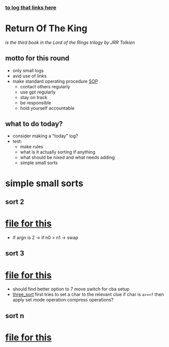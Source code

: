 ###	[to log that links here](log.md#log-2025-02-17-095159)

# Return Of The King
*is the third book in the Lord of the Rings trilogy by JRR Tolkien*

##	motto for this round
-	only small logs
-	avid use of links
-	make standard operating procedure [SOP](sop.md)
	-	contact others regularly
	-	use gpt regularly
	-	stay on track
	-	be responsible
	-	hold yourself accountable

##	what to do today?

- consider making a "today" log?
-	test:
	-	make rules
	-	what is it actually sorting if anything
	-	what should be nixed and what needs adding
	-	simple small sorts

#	simple small sorts

##	sort 2
#	[file for this](sort2.md)
-	if argn is 2
	->	if n0 > n1
		->	swap
##	sort 3
#	[file for this](sort3.md)
-	should find better option to 7 move switch for cba setup
-	[three_sort](../triplet/sorting/stack_sorter.c#L15)
	first tries to set a char to the relevant clue
	if char is `a>=<f` then apply set mode operation
	compress operations?


##	sort n
#	[file for this](sortn.md)
##	